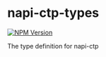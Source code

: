 # napi-ctp-types

[![NPM Version](https://img.shields.io/npm/v/@napi-ctp/types)](https://www.npmjs.com/package/@napi-ctp/types)

The type definition for napi-ctp
